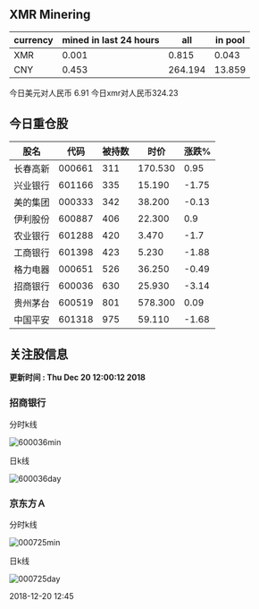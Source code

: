 ## XMR Minering

|currency|mined in last 24 hours|all|in pool|
|---|---|---|---|
|XMR|0.001|0.815|0.043|
|CNY|0.453|264.194|13.859|

今日美元对人民币 6.91	今日xmr对人民币324.23


## 今日重仓股 

|股名|代码|被持数|时价|涨跌%|
|---|---|---|---|---|
|长春高新|000661|311|170.530|0.95|
|兴业银行|601166|335|15.190|-1.75|
|美的集团|000333|342|38.200|-0.13|
|伊利股份|600887|406|22.300|0.9|
|农业银行|601288|420|3.470|-1.7|
|工商银行|601398|423|5.230|-1.88|
|格力电器|000651|526|36.250|-0.49|
|招商银行|600036|630|25.930|-3.14|
|贵州茅台|600519|801|578.300|0.09|
|中国平安|601318|975|59.110|-1.68|

## 关注股信息
**更新时间 : Thu Dec 20 12:00:12 2018**
### 招商银行 
分时k线

![600036min](http://image.sinajs.cn/newchart/min/n/sh600036.gif)

日k线

![600036day](http://image.sinajs.cn/newchart/daily/n/sh600036.gif)

### 京东方Ａ 
分时k线

![000725min](http://image.sinajs.cn/newchart/min/n/sz000725.gif)

日k线

![000725day](http://image.sinajs.cn/newchart/daily/n/sz000725.gif)

2018-12-20 12:45